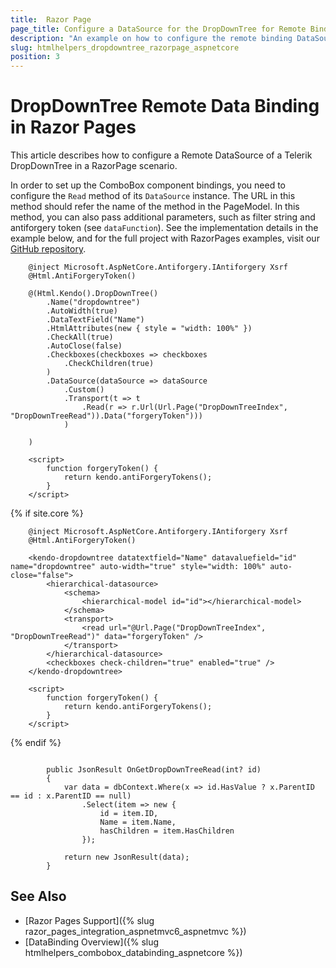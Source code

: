 ```yaml
---
title:  Razor Page
page_title: Configure a DataSource for the DropDownTree for Remote Binding in Razor Page.
description: "An example on how to configure the remote binding DataSource to populate the Telerik UI DropDownTree component for {{ site.framework }} in a Razor Page using CRUD Operations."
slug: htmlhelpers_dropdowntree_razorpage_aspnetcore
position: 3
---
```


# DropDownTree Remote Data Binding in Razor Pages

This article describes how to configure a Remote DataSource of a Telerik DropDownTree in a RazorPage scenario.

In order to set up the ComboBox component bindings, you need to configure the `Read` method of its `DataSource` instance. The URL in this method should refer the name of the method in the PageModel. In this method, you can also pass additional parameters, such as filter string and antiforgery token (see `dataFunction`). See the implementation details in the example below, and for the full project with RazorPages examples, visit our [GitHub repository](https://github.com/telerik/ui-for-aspnet-core-examples/tree/master/Telerik.Examples.RazorPages).

```tab-HtmlHelper(csthml)        
    @inject Microsoft.AspNetCore.Antiforgery.IAntiforgery Xsrf
	@Html.AntiForgeryToken()	
	
	@(Html.Kendo().DropDownTree()		
		.Name("dropdowntree")
		.AutoWidth(true)
		.DataTextField("Name")
		.HtmlAttributes(new { style = "width: 100%" })
		.CheckAll(true)
		.AutoClose(false)
		.Checkboxes(checkboxes => checkboxes
			.CheckChildren(true)
		)
		.DataSource(dataSource => dataSource
			.Custom()
			.Transport(t => t
				.Read(r => r.Url(Url.Page("DropDownTreeIndex", "DropDownTreeRead")).Data("forgeryToken")))
			)
	
	)
	
	<script>
		function forgeryToken() {
			return kendo.antiForgeryTokens();
		}
	</script>
```
{% if site.core %}
```TagHelper
	@inject Microsoft.AspNetCore.Antiforgery.IAntiforgery Xsrf
	@Html.AntiForgeryToken()

    <kendo-dropdowntree datatextfield="Name" datavaluefield="id" name="dropdowntree" auto-width="true" style="width: 100%" auto-close="false">
        <hierarchical-datasource>
            <schema>
                <hierarchical-model id="id"></hierarchical-model>
            </schema>
            <transport>
                <read url="@Url.Page("DropDownTreeIndex", "DropDownTreeRead")" data="forgeryToken" />
            </transport>
        </hierarchical-datasource>
		<checkboxes check-children="true" enabled="true" />
    </kendo-dropdowntree>

	<script>
		function forgeryToken() {
			return kendo.antiForgeryTokens();
		}
	</script>
```
{% endif %}
```tab-PageModel(cshtml.cs)       

        public JsonResult OnGetDropDownTreeRead(int? id)
        { 
            var data = dbContext.Where(x => id.HasValue ? x.ParentID == id : x.ParentID == null)
                .Select(item => new {
                    id = item.ID,
                    Name = item.Name,
                    hasChildren = item.HasChildren
                });

            return new JsonResult(data);
        }
```

## See Also

* [Razor Pages Support]({% slug razor_pages_integration_aspnetmvc6_aspnetmvc %})
* [DataBinding Overview]({% slug htmlhelpers_combobox_databinding_aspnetcore %})

